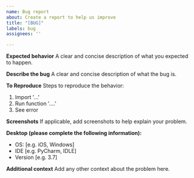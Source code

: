 ```yaml
---
name: Bug report
about: Create a report to help us improve
title: "[BUG]"
labels: bug
assignees: ''

---
```

**Expected behavior**
A clear and concise description of what you expected to happen.

**Describe the bug**
A clear and concise description of what the bug is.

**To Reproduce**
Steps to reproduce the behavior:
1. Import '...'
2. Run function '....'
3. See error

**Screenshots**
If applicable, add screenshots to help explain your problem.

**Desktop (please complete the following information):**
 - OS: [e.g. iOS, Windows]
 - IDE [e.g. PyCharm, IDLE]
 - Version [e.g. 3.7]

**Additional context**
Add any other context about the problem here.
